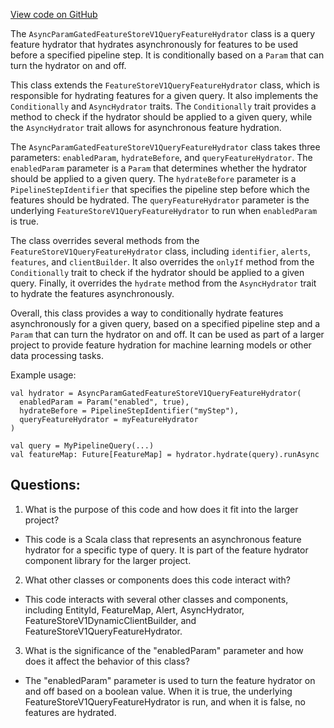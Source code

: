 [View code on GitHub](https://github.com/misbahsy/the-algorithm/product-mixer/component-library/src/main/scala/com/twitter/product_mixer/component_library/feature_hydrator/query/param_gated/featurestorev1/AsyncParamGatedFeatureStoreV1QueryFeatureHydrator.scala)

The `AsyncParamGatedFeatureStoreV1QueryFeatureHydrator` class is a query feature hydrator that hydrates asynchronously for features to be used before a specified pipeline step. It is conditionally based on a `Param` that can turn the hydrator on and off. 

This class extends the `FeatureStoreV1QueryFeatureHydrator` class, which is responsible for hydrating features for a given query. It also implements the `Conditionally` and `AsyncHydrator` traits. The `Conditionally` trait provides a method to check if the hydrator should be applied to a given query, while the `AsyncHydrator` trait allows for asynchronous feature hydration.

The `AsyncParamGatedFeatureStoreV1QueryFeatureHydrator` class takes three parameters: `enabledParam`, `hydrateBefore`, and `queryFeatureHydrator`. The `enabledParam` parameter is a `Param` that determines whether the hydrator should be applied to a given query. The `hydrateBefore` parameter is a `PipelineStepIdentifier` that specifies the pipeline step before which the features should be hydrated. The `queryFeatureHydrator` parameter is the underlying `FeatureStoreV1QueryFeatureHydrator` to run when `enabledParam` is true.

The class overrides several methods from the `FeatureStoreV1QueryFeatureHydrator` class, including `identifier`, `alerts`, `features`, and `clientBuilder`. It also overrides the `onlyIf` method from the `Conditionally` trait to check if the hydrator should be applied to a given query. Finally, it overrides the `hydrate` method from the `AsyncHydrator` trait to hydrate the features asynchronously.

Overall, this class provides a way to conditionally hydrate features asynchronously for a given query, based on a specified pipeline step and a `Param` that can turn the hydrator on and off. It can be used as part of a larger project to provide feature hydration for machine learning models or other data processing tasks. 

Example usage:

```
val hydrator = AsyncParamGatedFeatureStoreV1QueryFeatureHydrator(
  enabledParam = Param("enabled", true),
  hydrateBefore = PipelineStepIdentifier("myStep"),
  queryFeatureHydrator = myFeatureHydrator
)

val query = MyPipelineQuery(...)
val featureMap: Future[FeatureMap] = hydrator.hydrate(query).runAsync
```
## Questions: 
 1. What is the purpose of this code and how does it fit into the larger project? 
- This code is a Scala class that represents an asynchronous feature hydrator for a specific type of query. It is part of the feature hydrator component library for the larger project.

2. What other classes or components does this code interact with? 
- This code interacts with several other classes and components, including EntityId, FeatureMap, Alert, AsyncHydrator, FeatureStoreV1DynamicClientBuilder, and FeatureStoreV1QueryFeatureHydrator.

3. What is the significance of the "enabledParam" parameter and how does it affect the behavior of this class? 
- The "enabledParam" parameter is used to turn the feature hydrator on and off based on a boolean value. When it is true, the underlying FeatureStoreV1QueryFeatureHydrator is run, and when it is false, no features are hydrated.